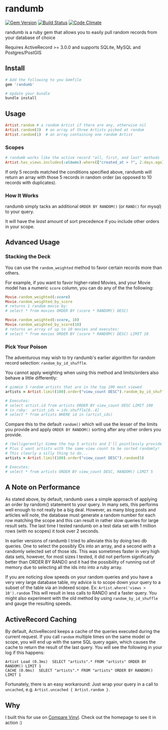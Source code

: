 # randumb

[![Gem Version](https://badge.fury.io/rb/randumb.png)](http://badge.fury.io/rb/randumb)
[![Build Status](https://secure.travis-ci.org/spilliton/randumb.png?branch=master)](http://travis-ci.org/spilliton/randumb)
[![Code Climate](https://codeclimate.com/github/spilliton/randumb.png)](https://codeclimate.com/github/spilliton/randumb)

randumb is a ruby gem that allows you to easily pull random records from your database of choice

Requires ActiveRecord >= 3.0.0 and supports SQLite, MySQL and Postgres/PostGIS

## Install

``` ruby
# Add the following to you Gemfile
gem 'randumb'

# Update your bundle
bundle install
```

## Usage

``` ruby
Artist.random # a random Artist if there are any, otherwise nil
Artist.random(3)  # an array of three Artists picked at random
Artist.random(1)  # an array containing one random Artist
```

### Scopes
``` ruby
# randumb works like the active record "all, first, and last" methods
Artist.has_views.includes(:albums).where(["created_at > ?", 2.days.ago]).random(10)
```

If only 5 records matched the conditions specified above, randumb will return an array with those 5 records in random order (as opposed to 10 records with duplicates).

### How It Works

randumb simply tacks an additional ```ORDER BY RANDOM()``` (or ```RAND()``` for mysql) to your query.

It will have the *least* amount of sort precedence if you include other orders in your scope.

## Advanced Usage

### Stacking the Deck

You can use the ```random_weighted``` method to favor certain records more than others.

For example, if you want to favor higher-rated Movies, and your
Movie model has a numeric ```score``` column, you can do any of the the following:

``` ruby
Movie.random_weighted(:score)
Movie.random_weighted_by_score
# returns 1 random movie by:
# select * from movies ORDER BY (score * RANDOM() DESC)

Movie.random_weighted(:score, 10)
Movie.random_weighted_by_score(10)
# returns an array of up to 10 movies and executes:
# select * from movies ORDER BY (score * RANDOM() DESC) LIMIT 10
```

### Pick Your Poison

The adventurous may wish to try randumb's earlier algorithm for random record selection: ```random_by_id_shuffle```.

You cannot apply weighting when using this method and limits/orders also behave a little differently:

``` ruby
# gimmie 5 random artists that are in the top 100 most viewed
artists = Artist.limit(100).order("view_count DESC").random_by_id_shuffle(5)

# Executes:
# select artist.id from artists ORDER BY view_count DESC LIMIT 100
# in ruby:  artist_ids = ids.shuffle[0..4]
# select * from artists WHERE id in (artist_ids)
```

Compare this to the default ```random()``` which will use the lesser of the limits you provide and apply ```ORDER BY RANDOM()``` sorting after any other orders you provide.

``` ruby
# (belligerently) Gimme the top 5 artists and I'll pointlessly provide a limit of 100!
# Plus I want artists with the same view count to be sorted randomly!
# This clearly a silly thing to do...
artists = Artist.limit(100).order("view_count DESC").random(5)

# Executes:
# select * from artists ORDER BY view_count DESC, RANDOM() LIMIT 5
```

## A Note on Performance

As stated above, by default, randumb uses a simple approach of applying an order by random() statement to your query.  In many sets, this performs well enough to not really be a big deal.  However, as many blog posts and articles will note, the database must generate a random number for each row matching the scope and this can result in rather slow queries for large result sets.  The last time I tested randumb on a test data set with 1 million rows (with no scopes) it took over 2 seconds.

In earlier versions of randumb I tried to alleviate this by doing two db queries.  One to select the possibly IDs into an array, and a second with a randomly selected set of those ids.  This was sometimes faster in very high data sets, however, for most sizes I tested, it did not perform significatly better than ORDER BY RAND() and it had the possibility of running out of memory due to selecting all the ids into into a ruby array.

If you are noticing slow speeds on your random queries and you have a very very large database table, my advice is to scope down your query to a subset of the table via an indexed scope.  Ex:  ```Artist.where('views > 10').random```  This will result in less calls to RAND() and a faster query.  You might also experiment with the old method by using ```random_by_id_shuffle``` and gauge the resulting speeds.

## ActiveRecord Caching

By default, ActiveRecord keeps a cache of the queries executed during the current request. If you call `random` multiple times on the same model or scope, you will end up with the same SQL query again, which causes the cache to return the result of the last query. You will see the following in your log if this happens:

```
Artist Load (0.3ms)  SELECT "artists".* FROM "artists" ORDER BY RANDOM() LIMIT 1
CACHE (0.0ms)  SELECT "artists".* FROM "artists" ORDER BY RANDOM() LIMIT 1
```

Fortunately, there is an easy workaround: Just wrap your query in a call to ```uncached```, e.g. ```Artist.uncached { Artist.random }```.

## Why

I built this for use on [Compare Vinyl][comparevinyl].  Check out the homepage to see it in action :)

[comparevinyl]: http://www.comparevinyl.com/
